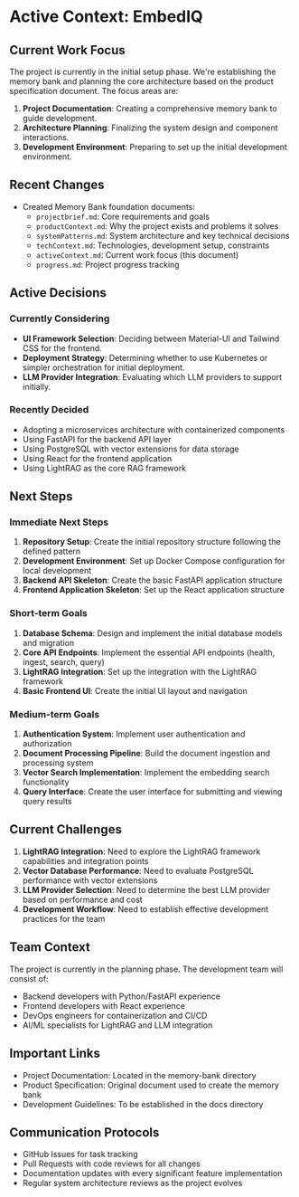 # Active Context: EmbedIQ

## Current Work Focus

The project is currently in the initial setup phase. We're establishing the memory bank and planning the core architecture based on the product specification document. The focus areas are:

1. **Project Documentation**: Creating a comprehensive memory bank to guide development.
2. **Architecture Planning**: Finalizing the system design and component interactions.
3. **Development Environment**: Preparing to set up the initial development environment.

## Recent Changes

- Created Memory Bank foundation documents:
  - `projectbrief.md`: Core requirements and goals
  - `productContext.md`: Why the project exists and problems it solves
  - `systemPatterns.md`: System architecture and key technical decisions
  - `techContext.md`: Technologies, development setup, constraints
  - `activeContext.md`: Current work focus (this document)
  - `progress.md`: Project progress tracking

## Active Decisions

### Currently Considering

- **UI Framework Selection**: Deciding between Material-UI and Tailwind CSS for the frontend.
- **Deployment Strategy**: Determining whether to use Kubernetes or simpler orchestration for initial deployment.
- **LLM Provider Integration**: Evaluating which LLM providers to support initially.

### Recently Decided

- Adopting a microservices architecture with containerized components
- Using FastAPI for the backend API layer
- Using PostgreSQL with vector extensions for data storage
- Using React for the frontend application
- Using LightRAG as the core RAG framework

## Next Steps

### Immediate Next Steps

1. **Repository Setup**: Create the initial repository structure following the defined pattern
2. **Development Environment**: Set up Docker Compose configuration for local development
3. **Backend API Skeleton**: Create the basic FastAPI application structure
4. **Frontend Application Skeleton**: Set up the React application structure

### Short-term Goals

1. **Database Schema**: Design and implement the initial database models and migration
2. **Core API Endpoints**: Implement the essential API endpoints (health, ingest, search, query)
3. **LightRAG Integration**: Set up the integration with the LightRAG framework
4. **Basic Frontend UI**: Create the initial UI layout and navigation

### Medium-term Goals

1. **Authentication System**: Implement user authentication and authorization
2. **Document Processing Pipeline**: Build the document ingestion and processing system
3. **Vector Search Implementation**: Implement the embedding search functionality
4. **Query Interface**: Create the user interface for submitting and viewing query results

## Current Challenges

1. **LightRAG Integration**: Need to explore the LightRAG framework capabilities and integration points
2. **Vector Database Performance**: Need to evaluate PostgreSQL performance with vector extensions
3. **LLM Provider Selection**: Need to determine the best LLM provider based on performance and cost
4. **Development Workflow**: Need to establish effective development practices for the team

## Team Context

The project is currently in the planning phase. The development team will consist of:

- Backend developers with Python/FastAPI experience
- Frontend developers with React experience
- DevOps engineers for containerization and CI/CD
- AI/ML specialists for LightRAG and LLM integration

## Important Links

- Project Documentation: Located in the memory-bank directory
- Product Specification: Original document used to create the memory bank
- Development Guidelines: To be established in the docs directory

## Communication Protocols

- GitHub Issues for task tracking
- Pull Requests with code reviews for all changes
- Documentation updates with every significant feature implementation
- Regular system architecture reviews as the project evolves
